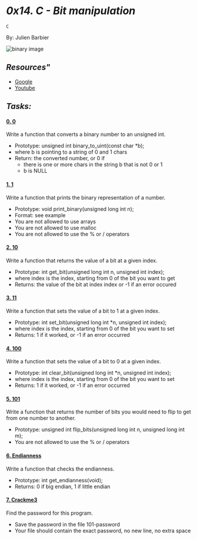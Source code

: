 # *0x14. C - Bit manipulation*

`C`

By: Julien Barbier

![binary image](https://s3.amazonaws.com/intranet-projects-files/holbertonschool-low_level_programming/232/bitwise.PNG)

## *Resources"*

- [Google](https://www.google.com/webhp?q=bit+manipulation+C)
- [Youtube](https://www.youtube.com/results?search_query=bitwise+operators+in+c)

## *Tasks:*

#### [0. 0](0-binary_to_uint.c)

Write a function that converts a binary number to an unsigned int.

- Prototype: unsigned int binary_to_uint(const char *b);
- where b is pointing to a string of 0 and 1 chars
- Return: the converted number, or 0 if
     - there is one or more chars in the string b that is not 0 or 1
     - b is NULL

#### [1. 1](1-print_binary.c)

Write a function that prints the binary representation of a number.

- Prototype: void print_binary(unsigned long int n);
- Format: see example
- You are not allowed to use arrays
- You are not allowed to use malloc
- You are not allowed to use the % or / operators

#### [2. 10](2-get_bit.c)

Write a function that returns the value of a bit at a given index.

- Prototype: int get_bit(unsigned long int n, unsigned int index);
- where index is the index, starting from 0 of the bit you want to get
- Returns: the value of the bit at index index or -1 if an error occured

#### [3. 11](3-set_bit.c)

Write a function that sets the value of a bit to 1 at a given index.

- Prototype: int set_bit(unsigned long int *n, unsigned int index);
- where index is the index, starting from 0 of the bit you want to set
- Returns: 1 if it worked, or -1 if an error occurred

#### [4. 100](4-clear_bit.c)

Write a function that sets the value of a bit to 0 at a given index.

- Prototype: int clear_bit(unsigned long int *n, unsigned int index);
- where index is the index, starting from 0 of the bit you want to set
- Returns: 1 if it worked, or -1 if an error occurred

#### [5. 101](5-flip_bits.c)

Write a function that returns the number of bits you would need to flip to get from one number to another.

- Prototype: unsigned int flip_bits(unsigned long int n, unsigned long int m);
- You are not allowed to use the % or / operators

#### [6. Endianness](100-get_endianness.c)

Write a function that checks the endianness.

- Prototype: int get_endianness(void);
- Returns: 0 if big endian, 1 if little endian

#### [7. Crackme3](101-password)

Find the password for this program.

- Save the password in the file 101-password
- Your file should contain the exact password, no new line, no extra space
